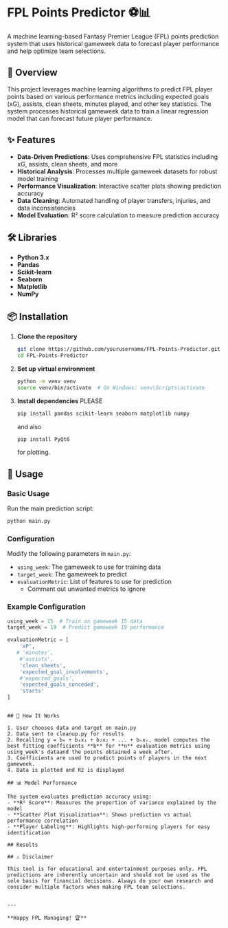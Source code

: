 # FPL Points Predictor ⚽📊

A machine learning-based Fantasy Premier League (FPL) points prediction system that uses historical gameweek data to forecast player performance and help optimize team selections.

## 🎯 Overview

This project leverages machine learning algorithms to predict FPL player points based on various performance metrics including expected goals (xG), assists, clean sheets, minutes played, and other key statistics. The system processes historical gameweek data to train a linear regression model that can forecast future player performance.

## ✨ Features

- **Data-Driven Predictions**: Uses comprehensive FPL statistics including xG, assists, clean sheets, and more
- **Historical Analysis**: Processes multiple gameweek datasets for robust model training
- **Performance Visualization**: Interactive scatter plots showing prediction accuracy
- **Data Cleaning**: Automated handling of player transfers, injuries, and data inconsistencies
- **Model Evaluation**: R² score calculation to measure prediction accuracy

## 🛠️ Libraries

- **Python 3.x**
- **Pandas** 
- **Scikit-learn**
- **Seaborn** 
- **Matplotlib** 
- **NumPy** 

## 📦 Installation

1. **Clone the repository**
   ```bash
   git clone https://github.com/yourusername/FPL-Points-Predictor.git
   cd FPL-Points-Predictor
   ```

2. **Set up virtual environment**
   ```bash
   python -m venv venv
   source venv/bin/activate  # On Windows: venv\Scripts\activate
   ```

3. **Install dependencies**
   PLEASE
   ```bash
   pip install pandas scikit-learn seaborn matplotlib numpy 
   ```
    and also 

   ```bash
   pip install PyQt6
   ```
   for plotting.

## 🚀 Usage

### Basic Usage

Run the main prediction script:

```bash
python main.py
```

### Configuration

Modify the following parameters in `main.py`:

- `using_week`: The gameweek to use for training data
- `target_week`: The gameweek to predict
- `evaluationMetric`: List of features to use for prediction
   - Comment out unwanted metrics to ignore

### Example Configuration

```python
using_week = 15  # Train on gameweek 15 data
target_week = 19  # Predict gameweek 19 performance

evaluationMetric = [
    'xP',          
   # 'minutes',      
    #'assists',      
    'clean_sheets', 
    'expected_goal_involvements',
    #'expected_goals',
    'expected_goals_conceded',
    'starts'
]
```

```

## 🔧 How It Works

1. User chooses data and target on main.py
2. Data sent to cleanup.py for results
2. Recalling y = b₀ + b₁x₁ + b₂x₂ + ... + bₙxₙ, model computes the best fitting coefficients **b** for **n** evaluation metrics using using_week's dataand the points obtained a week after.
3. Coefficients are used to predict points of players in the next gameweek.
4. Data is plotted and R2 is displayed

## 📊 Model Performance

The system evaluates prediction accuracy using:
- **R² Score**: Measures the proportion of variance explained by the model
- **Scatter Plot Visualization**: Shows prediction vs actual performance correlation
- **Player Labeling**: Highlights high-performing players for easy identification

## Results

## ⚠️ Disclaimer

This tool is for educational and entertainment purposes only. FPL predictions are inherently uncertain and should not be used as the sole basis for financial decisions. Always do your own research and consider multiple factors when making FPL team selections.


---

**Happy FPL Managing! 🏆**